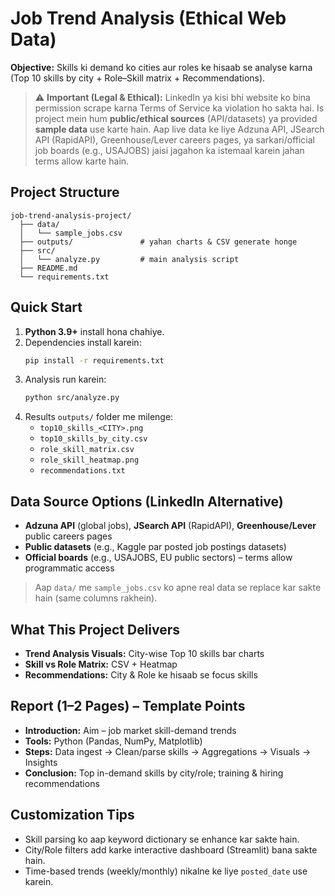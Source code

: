 
# Job Trend Analysis (Ethical Web Data)

**Objective:** Skills ki demand ko cities aur roles ke hisaab se analyse karna (Top 10 skills by city + Role–Skill matrix + Recommendations).

> ⚠️ **Important (Legal & Ethical):** LinkedIn ya kisi bhi website ko bina permission scrape karna Terms of Service ka violation ho sakta hai. Is project mein hum **public/ethical sources** (API/datasets) ya provided **sample data** use karte hain. Aap live data ke liye Adzuna API, JSearch API (RapidAPI), Greenhouse/Lever careers pages, ya sarkari/official job boards (e.g., USAJOBS) jaisi jagahon ka istemaal karein jahan terms allow karte hain.

## Project Structure
```
job-trend-analysis-project/
  ├── data/
  │   └── sample_jobs.csv
  ├── outputs/               # yahan charts & CSV generate honge
  ├── src/
  │   └── analyze.py         # main analysis script
  ├── README.md
  └── requirements.txt
```

## Quick Start
1. **Python 3.9+** install hona chahiye.
2. Dependencies install karein:
   ```bash
   pip install -r requirements.txt
   ```
3. Analysis run karein:
   ```bash
   python src/analyze.py
   ```
4. Results `outputs/` folder me milenge:
   - `top10_skills_<CITY>.png`
   - `top10_skills_by_city.csv`
   - `role_skill_matrix.csv`
   - `role_skill_heatmap.png`
   - `recommendations.txt`

## Data Source Options (LinkedIn Alternative)
- **Adzuna API** (global jobs), **JSearch API** (RapidAPI), **Greenhouse/Lever** public careers pages
- **Public datasets** (e.g., Kaggle par posted job postings datasets)
- **Official boards** (e.g., USAJOBS, EU public sectors) – terms allow programmatic access

> Aap `data/` me `sample_jobs.csv` ko apne real data se replace kar sakte hain (same columns rakhein).

## What This Project Delivers
- **Trend Analysis Visuals:** City-wise Top 10 skills bar charts
- **Skill vs Role Matrix:** CSV + Heatmap
- **Recommendations:** City & Role ke hisaab se focus skills

## Report (1–2 Pages) – Template Points
- **Introduction:** Aim – job market skill-demand trends
- **Tools:** Python (Pandas, NumPy, Matplotlib)
- **Steps:** Data ingest → Clean/parse skills → Aggregations → Visuals → Insights
- **Conclusion:** Top in-demand skills by city/role; training & hiring recommendations

## Customization Tips
- Skill parsing ko aap keyword dictionary se enhance kar sakte hain.
- City/Role filters add karke interactive dashboard (Streamlit) bana sakte hain.
- Time-based trends (weekly/monthly) nikalne ke liye `posted_date` use karein.
